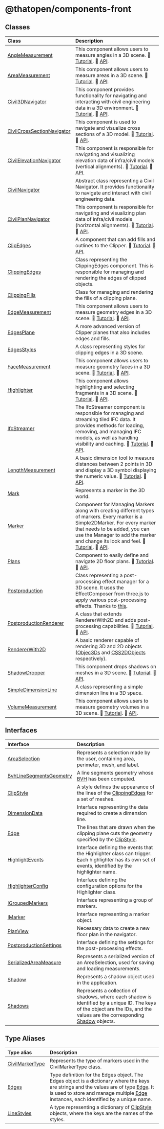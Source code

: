 # @thatopen/components-front

## Classes

| Class | Description |
| :------ | :------ |
| [AngleMeasurement](classes/AngleMeasurement.md) | This component allows users to measure angles in a 3D scene. 📕 [Tutorial](https://docs.thatopen.com/Tutorials/Components/Front/AngleMeasurement). 📘 [API](https://docs.thatopen.com/api/@thatopen/components-front/classes/AngleMeasurement). |
| [AreaMeasurement](classes/AreaMeasurement.md) | This component allows users to measure areas in a 3D scene. 📕 [Tutorial](https://docs.thatopen.com/Tutorials/Components/Front/AreaMeasurement). 📘 [API](https://docs.thatopen.com/api/@thatopen/components-front/classes/AreaMeasurement). |
| [Civil3DNavigator](classes/Civil3DNavigator.md) | This component provides functionality for navigating and interacting with civil engineering data in a 3D environment. 📕 [Tutorial](https://docs.thatopen.com/Tutorials/Components/Front/Civil3DNavigator). 📘 [API](https://docs.thatopen.com/api/@thatopen/components-front/classes/Civil3DNavigator). |
| [CivilCrossSectionNavigator](classes/CivilCrossSectionNavigator.md) | This component is used to navigate and visualize cross sections of a 3D model. 📕 [Tutorial](https://docs.thatopen.com/Tutorials/Components/Front/CivilCrossSectionNavigator). 📘 [API](https://docs.thatopen.com/api/@thatopen/components-front/classes/CivilCrossSectionNavigator). |
| [CivilElevationNavigator](classes/CivilElevationNavigator.md) | This component is responsible for navigating and visualizing elevation data of infra/civil models (vertical alignments). 📕 [Tutorial](https://docs.thatopen.com/Tutorials/Components/Front/CivilElevationNavigator). 📘 [API](https://docs.thatopen.com/api/@thatopen/components-front/classes/CivilElevationNavigator). |
| [CivilNavigator](classes/CivilNavigator.md) | Abstract class representing a Civil Navigator. It provides functionality to navigate and interact with civil engineering data. |
| [CivilPlanNavigator](classes/CivilPlanNavigator.md) | This component is responsible for navigating and visualizing plan data of infra/civil models (horizontal alignments). 📕 [Tutorial](https://docs.thatopen.com/Tutorials/Components/Front/CivilPlanNavigator). 📘 [API](https://docs.thatopen.com/api/@thatopen/components-front/classes/CivilPlanNavigator). |
| [ClipEdges](classes/ClipEdges.md) | A component that can add fills and outlines to the Clipper. 📕 [Tutorial](https://docs.thatopen.com/Tutorials/Components/Front/ClipEdges). 📘 [API](https://docs.thatopen.com/api/@thatopen/components-front/classes/ClipEdges). |
| [ClippingEdges](classes/ClippingEdges.md) | Class representing the ClippingEdges component. This is responsible for managing and rendering the edges of clipped objects. |
| [ClippingFills](classes/ClippingFills.md) | Class for managing and rendering the fills of a clipping plane. |
| [EdgeMeasurement](classes/EdgeMeasurement.md) | This component allows users to measure geometry edges in a 3D scene. 📕 [Tutorial](https://docs.thatopen.com/Tutorials/Components/Front/EdgeMeasurement). 📘 [API](https://docs.thatopen.com/api/@thatopen/components-front/classes/EdgeMeasurement). |
| [EdgesPlane](classes/EdgesPlane.md) | A more advanced version of Clipper planes that also includes edges and fills. |
| [EdgesStyles](classes/EdgesStyles.md) | A class representing styles for clipping edges in a 3D scene. |
| [FaceMeasurement](classes/FaceMeasurement.md) | This component allows users to measure geometry faces in a 3D scene. 📕 [Tutorial](https://docs.thatopen.com/Tutorials/Components/Front/FaceMeasurement). 📘 [API](https://docs.thatopen.com/api/@thatopen/components-front/classes/FaceMeasurement). |
| [Highlighter](classes/Highlighter.md) | This component allows highlighting and selecting fragments in a 3D scene. 📕 [Tutorial](https://docs.thatopen.com/Tutorials/Components/Front/Highlighter). 📘 [API](https://docs.thatopen.com/api/@thatopen/components-front/classes/Highlighter). |
| [IfcStreamer](classes/IfcStreamer.md) | The IfcStreamer component is responsible for managing and streaming tiled IFC data. It provides methods for loading, removing, and managing IFC models, as well as handling visibility and caching. 📕 [Tutorial](https://docs.thatopen.com/Tutorials/Components/Front/IfcStreamer). 📘 [API](https://docs.thatopen.com/api/@thatopen/components-front/classes/IfcStreamer). |
| [LengthMeasurement](classes/LengthMeasurement.md) | A basic dimension tool to measure distances between 2 points in 3D and display a 3D symbol displaying the numeric value. 📕 [Tutorial](https://docs.thatopen.com/Tutorials/Components/Front/LengthMeasurement). 📘 [API](https://docs.thatopen.com/api/@thatopen/components-front/classes/LengthMeasurement). |
| [Mark](classes/Mark.md) | Represents a marker in the 3D world. |
| [Marker](classes/Marker.md) | Component for Managing Markers along with creating different types of markers. Every marker is a Simple2DMarker. For every marker that needs to be added, you can use the Manager to add the marker and change its look and feel. 📕 [Tutorial](https://docs.thatopen.com/Tutorials/Components/Front/Marker). 📘 [API](https://docs.thatopen.com/api/@thatopen/components-front/classes/Marker). |
| [Plans](classes/Plans.md) | Component to easily define and navigate 2D floor plans. 📕 [Tutorial](https://docs.thatopen.com/Tutorials/Components/Front/Plans). 📘 [API](https://docs.thatopen.com/api/@thatopen/components-front/classes/Plans). |
| [Postproduction](classes/Postproduction.md) | Class representing a post-processing effect manager for a 3D scene. It uses the EffectComposer from three.js to apply various post-processing effects. Thanks to [this](https://discourse.threejs.org/t/how-to-render-full-outlines-as-a-post-process-tutorial/22674). |
| [PostproductionRenderer](classes/PostproductionRenderer.md) | A class that extends RendererWith2D and adds post-processing capabilities. 📕 [Tutorial](https://docs.thatopen.com/Tutorials/Components/Front/PostproductionRenderer). 📘 [API](https://docs.thatopen.com/api/@thatopen/components-front/classes/PostproductionRenderer). |
| [RendererWith2D](classes/RendererWith2D.md) | A basic renderer capable of rendering 3D and 2D objects ([Objec3Ds](https://threejs.org/docs/#api/en/core/Object3D) and [CSS2DObjects](https://threejs.org/docs/#examples/en/renderers/CSS2DRenderer) respectively). |
| [ShadowDropper](classes/ShadowDropper.md) | This component drops shadows on meshes in a 3D scene. 📕 [Tutorial](https://docs.thatopen.com/Tutorials/Components/Front/ShadowDropper). 📘 [API](https://docs.thatopen.com/api/@thatopen/components-front/classes/ShadowDropper). |
| [SimpleDimensionLine](classes/SimpleDimensionLine.md) | A class representing a simple dimension line in a 3D space. |
| [VolumeMeasurement](classes/VolumeMeasurement.md) | This component allows users to measure geometry volumes in a 3D scene. 📕 [Tutorial](https://docs.thatopen.com/Tutorials/Components/Front/VolumeMeasurement). 📘 [API](https://docs.thatopen.com/api/@thatopen/components-front/classes/VolumeMeasurement). |

## Interfaces

| Interface | Description |
| :------ | :------ |
| [AreaSelection](interfaces/AreaSelection.md) | Represents a selection made by the user, containing area, perimeter, mesh, and label. |
| [BvhLineSegmentsGeometry](interfaces/BvhLineSegmentsGeometry.md) | A line segments geometry whose [BVH](https://github.com/gkjohnson/three-mesh-bvh) has been computed. |
| [ClipStyle](interfaces/ClipStyle.md) | A style defines the appearance of the lines of the [ClippingEdges](classes/ClippingEdges.md) for a set of meshes. |
| [DimensionData](interfaces/DimensionData.md) | Interface representing the data required to create a dimension line. |
| [Edge](interfaces/Edge.md) | The lines that are drawn when the clipping plane cuts the geometry specified by the [ClipStyle](interfaces/ClipStyle.md). |
| [HighlightEvents](interfaces/HighlightEvents.md) | Interface defining the events that the Highlighter class can trigger. Each highlighter has its own set of events, identified by the highlighter name. |
| [HighlighterConfig](interfaces/HighlighterConfig.md) | Interface defining the configuration options for the Highlighter class. |
| [IGroupedMarkers](interfaces/IGroupedMarkers.md) | Interface representing a group of markers. |
| [IMarker](interfaces/IMarker.md) | Interface representing a marker object. |
| [PlanView](interfaces/PlanView.md) | Necessary data to create a new floor plan in the navigator. |
| [PostproductionSettings](interfaces/PostproductionSettings.md) | Interface defining the settings for the post-processing effects. |
| [SerializedAreaMeasure](interfaces/SerializedAreaMeasure.md) | Represents a serialized version of an AreaSelection, used for saving and loading measurements. |
| [Shadow](interfaces/Shadow.md) | Represents a shadow object used in the application. |
| [Shadows](interfaces/Shadows.md) | Represents a collection of shadows, where each shadow is identified by a unique ID. The keys of the object are the IDs, and the values are the corresponding [Shadow](interfaces/Shadow.md) objects. |

## Type Aliases

| Type alias | Description |
| :------ | :------ |
| [CivilMarkerType](type-aliases/CivilMarkerType.md) | Represents the type of markers used in the CivilMarkerType class. |
| [Edges](type-aliases/Edges.md) | Type definition for the Edges object. The Edges object is a dictionary where the keys are strings and the values are of type [Edge](interfaces/Edge.md). It is used to store and manage multiple [Edge](interfaces/Edge.md) instances, each identified by a unique name. |
| [LineStyles](type-aliases/LineStyles.md) | A type representing a dictionary of [ClipStyle](interfaces/ClipStyle.md) objects, where the keys are the names of the styles. |
